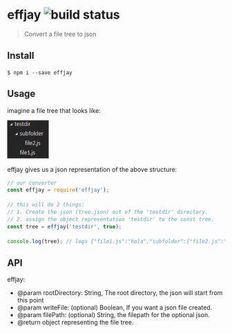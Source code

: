 # effjay ![build status](https://travis-ci.org/jpsierens/effjay.svg?branch=master)

> Convert a file tree to json



## Install

```
$ npm i --save effjay
```


## Usage

imagine a file tree that looks like:


![](https://github.com/jpsierens/effjay/blob/master/tree.png)

effjay gives us a json representation of the above structure:

```js
// our converter
const effjay = require('effjay');

// this will do 2 things:
// 1. Create the json (tree.json) out of the 'testdir' directory.
// 2. assign the object representation 'testdir' to the const tree.
const tree = effjay('testdir', true);

console.log(tree); // logs {"file1.js":"hola","subfolder":{"file2.js":"wassup"}}
```


## API

effjay:
* @param rootDirectory: String, The root directory, the json will start from this point
* @param writeFile: (optional) Boolean, If you want a json file created.
* @param filePath: (optional) String, the filepath for the optional json.
* @return object representing the file tree.

